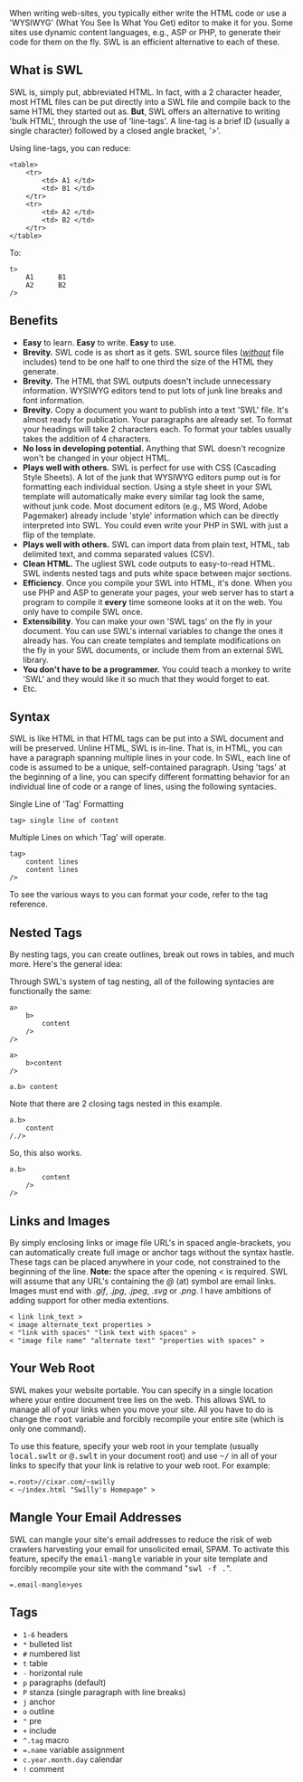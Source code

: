 
When writing web-sites, you typically either write the HTML
code or use a 'WYSIWYG' (What You See Is What You Get)
editor to make it for you.  Some sites use dynamic content
languages, e.g., ASP or PHP, to generate their code for them
on the fly.  SWL is an efficient alternative to each of
these.

What is SWL
-----------

SWL is, simply put, abbreviated HTML.  In fact, with a 2
character header, most HTML files can be put directly into a
SWL file and compile back to the same HTML they started out
as.  <b>But</b>, SWL offers an alternative to writing 'bulk
HTML', through the use of 'line-tags'.  A line-tag is a
brief ID (usually a single character) followed by a closed
angle bracket, '&gt;'.

Using line-tags, you can reduce:

    <table>
        <tr>
            <td> A1 </td>
            <td> B1 </td>
        </tr>
        <tr>
            <td> A2 </td>
            <td> B2 </td>
        </tr>
    </table>

To:

    t>
        A1      B1
        A2      B2
    />

Benefits
--------

* <b>Easy</b> to learn.  <b>Easy</b> to write.  <b>Easy</b>
  to use.
* <b>Brevity.</b>  SWL code is as short as it gets.  SWL
  source files (<u><i>without</i></u> file includes) tend to
  be one half to one third the size of the HTML they generate.
* <b>Brevity.</b>  The HTML that SWL outputs doesn't include
  unnecessary information.  WYSIWYG editors tend to put lots
  of junk line breaks and font information.
* <b>Brevity.</b>  Copy a document you want to publish into
  a text 'SWL' file.  It's almost ready for publication.  Your
  paragraphs are already set.  To format your headings will
  take 2 characters each.  To format your tables usually takes
  the addition of 4 characters.
* <b>No loss in developing potential.</b>  Anything that SWL
  doesn't recognize won't be changed in your object HTML.
* <b>Plays well with others.</b>  SWL is perfect for use
  with CSS (Cascading Style Sheets).  A lot of the junk that
  WYSIWYG editors pump out is for formatting each individual
  section.  Using a style sheet in your SWL template will
  automatically make every similar tag look the same, without
  junk code.  Most document editors (e.g., MS Word, Adobe
  Pagemaker) already include 'style' information which can be
  directly interpreted into SWL.  You could even write your
  PHP in SWL with just a flip of the template.
* <b>Plays well with others.</b>  SWL can import data from
  plain text, HTML, tab delimited text, and comma separated
  values (CSV).
* <b>Clean HTML.</b>  The ugliest SWL code outputs to
  easy-to-read HTML.  SWL indents nested tags and puts white
  space between major sections.
* <b>Efficiency</b>.  Once you compile your SWL into HTML,
  it's done.  When you use PHP and ASP to generate your pages,
  your web server has to start a program to compile it
  <b>every</b> time someone looks at it on the web.  You only
  have to compile SWL once.
* <b>Extensibility</b>.  You can make your own 'SWL tags' on
  the fly in your document.  You can use SWL's internal
  variables to change the ones it already has.  You can create
  templates and template modifications on the fly in your SWL
  documents, or include them from an external SWL library.
* <b>You don't have to be a programmer.</b>  You could teach
  a monkey to write 'SWL' and they would like it so much
  that they would forget to eat.
* Etc.

Syntax
------

SWL is like HTML in that HTML tags can be put into a SWL
document and will be preserved.  Unline HTML, SWL is
in-line.  That is, in HTML, you can have a paragraph
spanning multiple lines in your code.  In SWL, each line of
code is assumed to be a unique, self-contained paragraph.
Using 'tags' at the beginning of a line, you can specify
different formatting behavior for an individual line of code
or a range of lines, using the following syntacies.

Single Line of 'Tag' Formatting

    tag> single line of content

Multiple Lines on which 'Tag' will operate.

	tag>
		content lines
		content lines
	/>

To see the various ways to you can format your code, refer
to the tag reference.

Nested Tags
-----------

By nesting tags, you can create outlines, break out rows in
tables, and much more.  Here's the general idea:

Through SWL's system of tag nesting, all of the following
syntacies are functionally the same:

	a>
		b>
			content
		/>
	/>

	a>
		b>content
	/>

	a.b> content

Note that there are 2 closing tags nested in this example.

	a.b>
		content
	/./>

So, this also works.

	a.b>
			content
		/>
	/>

Links and Images
----------------

By simply enclosing links or image file URL's in spaced
angle-brackets, you can automatically create full image or
anchor tags without the syntax hastle.  These tags can be
placed anywhere in your code, not constrained to the
beginning of the line.  <b>Note:</b> the space after the
opening &lt; is required.  SWL will assume that any URL's
containing the <i>@</i> (at) symbol are email links.  Images
must end with <i>.gif</i>, <i>.jpg</i>, <i>.jpeg</i>,
<i>.svg</i> or <i>.png</i>.  I have ambitions of adding
support for other media extentions.

	< link link_text >
	< image alternate_text properties >
	< "link with spaces" "link text with spaces" >
	< "image file name" "alternate text" "properties with spaces" >


Your Web Root
-------------

SWL makes your website portable.  You can specify in a
single location where your entire document tree lies on the
web.  This allows SWL to manage all of your links when you
move your site.  All you have to do is change the
<tt>root</tt> variable and forcibly recompile your entire
site (which is only one command).

To use this feature, specify your web root in your template
(usually <tt>local.swlt</tt> or <tt>@.swlt</tt> in your
document root) and use <tt>~/</tt> in all of your links to
specify that your link is relative to your web root.  For
example:

	=.root>//cixar.com/~swilly
	< ~/index.html "Swilly's Homepage" >


Mangle Your Email Addresses
---------------------------

SWL can mangle your site's email addresses to reduce the
risk of web crawlers harvesting your email for unsolicited
email, SPAM.  To activate this feature, specify the
<tt>email-mangle</tt> variable in your site template and
forcibly recompile your site with the command "<tt>swl -f
.</tt>".

	=.email-mangle>yes

Tags
----

* `1-6` headers
* `*` bulleted list
* `#` numbered list
* `t` table
* `-` horizontal rule
* `p` paragraphs (default)
* `P` stanza (single paragraph with line breaks)
* `j` anchor
* `o` outline
* `"` pre
* `+` include
* `^.tag` macro
* `=.name` variable assignment
* `c.year.month.day` calendar
* `!` comment

